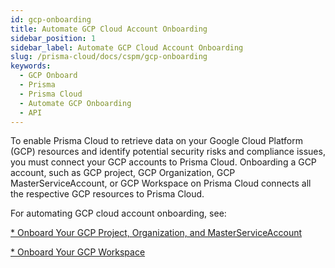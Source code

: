 ```yaml
---
id: gcp-onboarding
title: Automate GCP Cloud Account Onboarding
sidebar_position: 1
sidebar_label: Automate GCP Cloud Account Onboarding
slug: /prisma-cloud/docs/cspm/gcp-onboarding
keywords:
  - GCP Onboard
  - Prisma
  - Prisma Cloud
  - Automate GCP Onboarding
  - API
---
```


To enable Prisma Cloud to retrieve data on your Google Cloud Platform (GCP) resources and identify potential security risks and compliance issues, you must connect your GCP accounts to Prisma Cloud. Onboarding a GCP account, such as GCP project, GCP Organization, GCP MasterServiceAccount, or GCP Workspace on Prisma Cloud connects all the respective GCP resources to Prisma Cloud.

For automating GCP cloud account onboarding, see:

[* Onboard Your GCP Project, Organization, and MasterServiceAccount](gcp-account-onboarding.md)

[* Onboard Your GCP Workspace](gcp-workspace-account-onboarding.md)